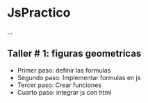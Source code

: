 # JsPractico 

...

## Taller # 1: figuras geometricas 

- Primer paso: definir las formulas 
- Segundo paso: Implementar formulas en js 
- Tercer paso: Crear funciones 
- Cuarto paso: integrar js con html